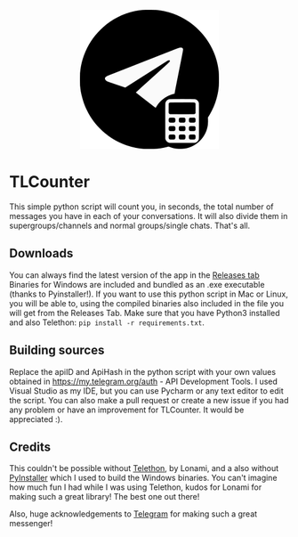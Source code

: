 <p align="center">
  <img src="https://raw.githubusercontent.com/TelegramTools/TLCounter/master/images/Intro.png">
 </p>

# TLCounter
This simple python script will count you, in seconds, the total number of messages you have in each of your conversations. It will also divide them in supergroups/channels
and normal groups/single chats. That's all.

## Downloads

You can always find the latest version of the app in the [Releases tab](https://github.com/TelegramTools/TLCounter/releases)
Binaries for Windows are included and bundled as an .exe executable (thanks to Pyinstaller!). If you want to use this python script in Mac or Linux, you will
be able to, using the compiled binaries also included in the file you will get from the Releases Tab. Make sure that you have Python3 installed and also
Telethon: `pip install -r requirements.txt`.

## Building sources

Replace the apiID and ApiHash in the python script with your own values obtained in https://my.telegram.org/auth - API Development Tools. I used Visual Studio
as my IDE, but you can use Pycharm or any text editor to edit the script. You can also make a pull request or create a new issue if you had any problem or
have an improvement for TLCounter. It would be appreciated :).

## Credits

This couldn't be possible without [Telethon](https://github.com/LonamiWebs/Telethon), by Lonami, and a also without [PyInstaller](https://www.pyinstaller.org/) which I used to build the Windows binaries.
You can't imagine how much fun I had while I was using Telethon, kudos for Lonami for making such a great library! The best one out there!

Also, huge acknowledgements to [Telegram](telegram.org) for making such a great messenger!
